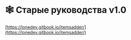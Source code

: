 # 🕸 Старые руководства v1.0

[https://lonedev.gitbook.io/itemsadder/](https://lonedev.gitbook.io/itemsadder/)
